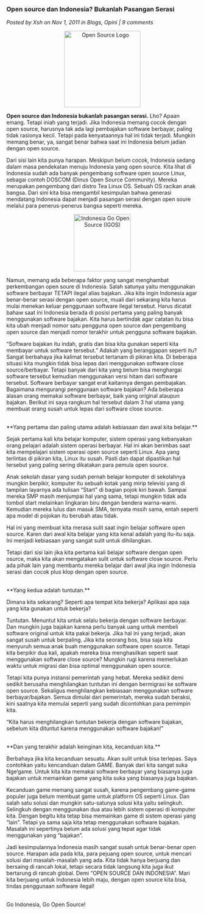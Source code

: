 ### **Open source dan Indonesia? Bukanlah Pasangan Serasi**
_Posted by Xsh on Nov 1, 2011 in Blogs, Opini | 9 comments_

<div align="center">
	<img src="./posts/2011-11-01-open-source-dan-indonesia-bukanlah-pasangan-serasi/1.png" height="200px" alt="Open Source Logo">
</div> 

**Open source dan Indonesia bukanlah pasangan serasi.** Lho? Apaan emang. Tetapi iniah yang terjadi. Jika Indonesia memang cocok dengan open source, harusnya tak ada lagi pembajakan software berbayar, paling tidak rasionya kecil. Tetapi pada kenyataannya hal ini tidak terjadi. Mungkin memang benar, ya, sangat benar bahwa saat ini Indonesia belum jadian dengan open source.

Dari sisi lain kita punya harapan. Meskipun belum cocok, Indonesia sedang dalam masa pendekatan menuju Indonesia yang open source. Kita lihat di Indonesia sudah ada banyak pengembang software open source Linux, sebagai contoh DOSCOM (Dinus Open Source Community). Mereka merupakan pengembang dari distro Tea Linux OS. Sebuah OS racikan anak bangsa. Dari sini kita bisa mengambil kesimpulan bahwa generasi mendatang Indonesia dapat menjadi pasangan serasi dengan open soure melalui para penerus-penerus bangsa seperti mereka.
<div align="center">
	<img src="./posts/2011-11-01-open-source-dan-indonesia-bukanlah-pasangan-serasi/2.jpg" height="150px" alt="Indonesia Go Open Source (IGOS)">
</div> 

Namun, memang ada beberapa faktor yang sangat menghambat perkembangan open soure di Indonesia. Salah satunya yaitu menggunakan software berbayar TETAPI ilegal alias bajakan. Jika kita ingin Indonesia agar benar-benar serasi dengan open source, muali dari sekarang kita harus mulai menekan keluar penggunaan software ilegal tersebut. Harus dicatat bahaw saat ini Indonesia berada di posisi pertama yang paling banyak menggunakan software bajakan. Kita harus bertindak agar catatan itu bisa kita ubah menjadi nomor satu pengguna open source dan pengembang open source dan menjadi nomor terakhir untuk pengguna software bajakan.

“Software bajakan itu indah, gratis dan bisa kita gunakan seperti kita membayar untuk software tersebut.” Adakah yang beranggapan seperti itu? Sangat berbahaya jika kalimat tersebut tertanam di pikiran kita. Di beberapa situasi kita mungkin tidak bisa lepas dari menggunakan software close source/berbayar. Tetapi banyak dari kita yang belum bisa menghargai software tersebut kemudian menggunakan versi hitam dari software tersebut. Software berbayar sangat erat kaitannya dengan pembajakan. Bagaimana mengurangi penggunaan software bajakan? Ada beberapa alasan orang memakai software berbayar, baik yang original ataupun bajakan. Berikut ini saya rangkum hal tersebut dalam 3 hal utama yang membuat orang susah untuk lepas dari software close source.

<br>
**Yang pertama dan paling utama adalah kebiasaan dan awal kita belajar.**

Sejak pertama kali kita belajar komputer, sistem operasi yang kebanyakan orang pelajari adalah sistem operasi berbayar. Hal ini akan berimbas saat kita mempelajari sistem operasi open source seperti Linux. Apa yang terlintas di pikiran kita, Linux itu susah. Pasti dan dapat dipastikan hal tersebut yang paling sering dikatakan para pemula open source.

Anak sekolah dasar yang sudah pernah belajar komputer di sekolahnya mungkin berpikir, komputer itu sebuah kotak yang mirip televisi yang di tampilan layarnya ada tulisan “Start” di bagian pojok kiri bawah. Sampai mereka SMP masih menjumpai hal yang sama, tetapi mungkin tidak ada tombol start melainkan lingkaran biru dengan bendera warna-warni. Kemudian mereka lulus dan masuk SMA, ternyata mssih sama, entah seperti apa model di pojokan itu berubah atau tidak.

Hal ini yang membuat kita merasa sulit saat ingin belajar software open source. Karen dari awal kita belajar yang kita kenal adalah yang itu-itu saja. Ini menjadi kebiasaan yang sangat sulit untuk dihilangkan.

Tetapi dari sisi lain jika kita pertama kali belajar software dengan open osurce, maka kita akan mengatakan sulit untuk software close source. Perlu ada pihak lain yang membantu mereka belajar dari awal jika ingin Indonesia serasi dan cocok plus klop dengan open source.

<br>
**Yang kedua adalah tuntutan.**

Dimana kita sekarang? Seperti apa tempat kita bekerja? Aplikasi apa saja yang kita gunakan untuk bekerja?

Tuntutan. Menuntut kita untuk selalu bekerja dengan software berbayar. Dan mungkin juga bajakan karena perlu banyak uang untuk membeli software original untuk kita pakai bekerja. Jika hal ini yang terjadi, akan sangat susah untuk berpaling. Jika kita seorang bos, bisa saja kita menyuruh semua anak buah menggunakan software open source. Tetapi kita berpikir dua kali, apakah mereka bisa menghasilkan seperti saat menggunakan software close source? Mungkin rugi karena memerlukan waktu untuk migrasi dan bisa optimal menggunakan open source.

Tetapi kita punya instansi pemerintah yang hebat. Mereka sedikit demi sedikit berusaha menghilangkan tuntutan ini dengan bermigrasi ke software open source. Sekaligus menghilangkan kebiasaan menggunakan software berbayar/bajakan. Semua dimulai dari pemerintah, mereka sudah beraksi, kini saatnya kita memulai seperti yang sudah dicontohkan para pemimpin kita.

“Kita harus menghilangkan tuntutan bekerja dengan software bajakan, sebelum kita dituntut karena menggunakan software bajakan!”

<br>
**Dan yang terakhir adalah keinginan kita, kecanduan kita.**

Berbahaya jika kita kecanduan sesuatu. Akan sulit untuk bisa terlepas. Saya contohkan yaitu kencanduan dalam GAME. Banyak dari kita sangat suka Nge’game. Untuk kita kita memakai software berbayar yang biasanya juga bajakan untuk memainkan game yang kita suka yang biasanya juga bajakan.

Kecanduan game memang sangat susah, karena pengembang game-game populer juga belum membuat game untuk platform OS seperti Linux. Dan salah satu solusi dan mungkin satu-satunya solusi kita yaitu selingkuh. Selingkuh dengan menggunakan dua atau lebih sistem operasi di komputer kita. Dengan begitu kita tetap bisa memainkan game di sistem operasi yang “lain”. Tetapi ya sama saja kita tetap menggunakan software bajakan. Masalah ini sepertinya belum ada solusi yang tepat agar tidak menggunakan yang “bajakan”.

Jadi kesimpulannya Indonesia masih sangat susah untuk benar-benar open source. Harapan ada pada kita, para pejuang open source, untuk mencari solusi dari masalah-masalah yang ada. Kita tidak hanya berjuang dan bersaing di rancah lokal, tetapi secara tidak langsung kita juga ikut bertarung di rancah global. Demi “OPEN SOURCE DAN INDONESIA”. Mari kita berjuang untuk Indonesia lebih maju, dengan open source kita bisa, tindas penggunaan software ilegal!

<br>
Go Indonesia, Go Open Source!